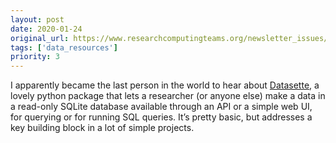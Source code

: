 ```yaml
---
layout: post
date: 2020-01-24
original_url: https://www.researchcomputingteams.org/newsletter_issues/0003
tags: ['data_resources']
priority: 3
---
```


<!-- markdownlint-disable MD033 -->
<!-- markdownlint-disable MD041 -->
<!-- markdownlint-disable MD049 -->

I apparently became the last person in the world to hear about [Datasette](https://github.com/simonw/datasette), a lovely python package that lets a researcher (or anyone else) make a data in a read-only SQLite database available through an API or a simple web UI, for querying or for running SQL queries.  It’s pretty basic, but addresses a key building block in a lot of simple projects.

